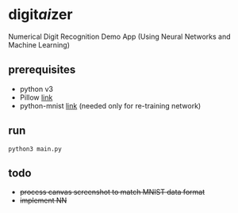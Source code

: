 # digit*ai*zer
Numerical Digit Recognition Demo App (Using Neural Networks and Machine Learning)

## prerequisites

* python v3
* Pillow [link](https://github.com/python-pillow/Pillow)
* python-mnist [link](https://github.com/sorki/python-mnist) (needed only for re-training network)

## run
```
python3 main.py
```

## todo
* ~~process canvas screenshot to match MNIST data format~~
* ~~implement NN~~
